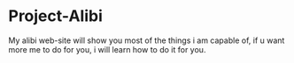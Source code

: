 # Project-Alibi
My alibi web-site will show you most of the things i am capable of, if u want more me to do for you, i will learn how to do it for you.
